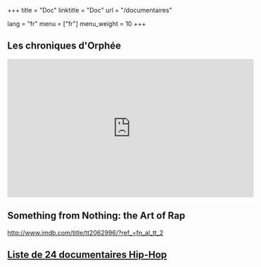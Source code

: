 +++
title = "Doc"
linktitle = "Doc"
url = "/documentaires"

lang = "fr"
menu = ["fr"]
menu_weight = 10
+++

## Les chroniques d'Orphée
<iframe width="560" height="315" src="https://www.youtube.com/embed/FF4B90WXw2E" frameborder="0" allowfullscreen></iframe>

## Something from Nothing: the Art of Rap
http://www.imdb.com/title/tt2062996/?ref_=fn_al_tt_2

## <a href="http://www.senscritique.com/liste/Documentaires_Hip_Hop/378375">Liste de 24 documentaires Hip-Hop</a>

